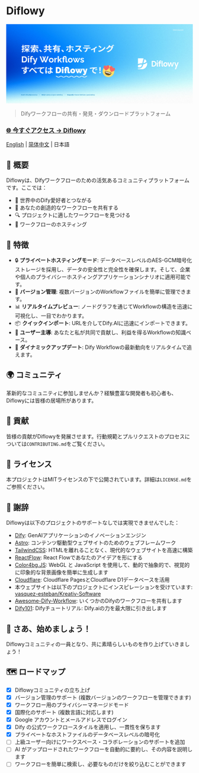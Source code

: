 # Diflowy

![Diflowy](og_ja.jpg)

> Difyワークフローの共有・発見・ダウンロードプラットフォーム

### [🌐 今すぐアクセス → Diflowy](https://diflowy.greenerai.top/)

[English](README.md) | [简体中文](README_CN.md) | 日本語

## 🚀 概要

Diflowyは、Difyワークフローのための活気あるコミュニティプラットフォームです。ここでは：

- 🔗 世界中のDify愛好者とつながる
- 🎨 あなたの創造的なワークフローを共有する
- 🔍 プロジェクトに適したワークフローを見つける
- 💾 ワークフローのホスティング

## 🌟 特徴

- 🔒 **プライベートホスティングモード**: データベースレベルのAES-GCM暗号化ストレージを採用し、データの安全性と完全性を確保します。そして、企業や個人のプライバシーホスティングアプリケーションシナリオに適用可能です。
- 📂 **バージョン管理**: 複数バージョンのWorkflowファイルを簡単に管理できます。
- 📊 **リアルタイムプレビュー**: ノードグラフを通じてWorkflowの構造を迅速に可視化し、一目でわかります。
- 📦 **クイックインポート**: URLを介してDify.AIに迅速にインポートできます。
- 👥 **ユーザー主導**: あなたと私が共同で貢献し、利益を得るWorkflowの知識ベース。
- 🔔 **ダイナミックアップデート**: Dify Workflowの最新動向をリアルタイムで追えます。

## 🌍 コミュニティ

革新的なコミュニティに参加しませんか？経験豊富な開発者も初心者も、Diflowyには皆様の居場所があります。

## 🤝 貢献

皆様の貢献がDiflowyを発展させます。行動規範とプルリクエストのプロセスについては`CONTRIBUTING.md`をご覧ください。

## 📄 ライセンス

本プロジェクトはMITライセンスの下で公開されています。詳細は`LICENSE.md`をご参照ください。

## 💖 謝辞

Diflowyは以下のプロジェクトのサポートなしでは実現できませんでした：

- [Dify](https://github.com/langgenius/dify): GenAIアプリケーションのイノベーションエンジン
- [Astro](https://astro.build/): コンテンツ駆動型ウェブサイトのためのウェブフレームワーク
- [TailwindCSS](https://tailwindcss.com/): HTMLを離れることなく、現代的なウェブサイトを高速に構築
- [ReactFlow](https://reactflow.dev/): React Flowであなたのアイデアを形にする
- [Color4bg.JS](https://github.com/winterx/color4bg.js): WebGL と JavaScript を使用して、動的で抽象的で、視覚的に印象的な背景画像を簡単に生成します
- [Cloudflare](https://www.cloudflare.com): Cloudflare PagesとCloudflare D1データベースを活用
- 本ウェブサイトは以下のプロジェクトにインスピレーションを受けています: [vasquez-esteban/Kreativ-Software](https://github.com/vasquez-esteban/kreativ-software)
- [Awesome-Dify-Workflow](https://github.com/svcvit/Awesome-Dify-Workflow): いくつかのDifyのワークフローを共有します
- [Dify101](https://dify101.com/): Difyチュートリアル: Dify.aiの力を最大限に引き出します

## 🎉 さあ、始めましょう！

Diflowyコミュニティの一員となり、共に素晴らしいものを作り上げていきましょう！

## 🗺️ ロードマップ

- [x] Diflowyコミュニティの立ち上げ
- [x] バージョン管理のサポート (複数バージョンのワークフローを管理できます)
- [x] ワークフロー用のプライバシーマネージドモード
- [x] 国際化のサポート (複数言語に対応します)
- [x] Google アカウントとメールアドレスでログイン
- [x] Dify の公式ワークフロースタイルを適用し、一貫性を保ちます
- [x] プライベートなホストファイルのデータベースレベルの暗号化
- [ ] 上級ユーザー向けにワークスペース・コラボレーションのサポートを追加
- [ ] AI がアップロードされたワークフローを自動的に要約し、その内容を説明します
- [ ] ワークフローを簡単に検索し、必要なものだけを絞り込むことができます
